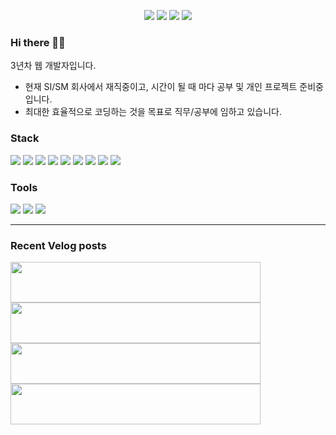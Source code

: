 <div align="center">
  <p>
    <a href="https://fpshtmxm36.github.io/Jekyll_Portfolio/">
    <img src="https://img.shields.io/badge/|-Portfolio-3884FF?logo=GitHub&logoColor=black&labelColor=3884FF"/></a>
    <a href="https://velog.io/@fpshtmxm36">
    <img src="https://img.shields.io/badge/|-Velog-20C997?logo=Velog&logoColor=black&labelColor=20C997"/></a>
    <a href="mailto:fpshtmxm36@gmail.com">
    <img src="https://img.shields.io/badge/|-E--mali-EA4335?logo=Gmail&logoColor=black&labelColor=EA4335"/></a>
    <a href="https://www.linkedin.com/in/fpshtmxm36">
    <img src="https://img.shields.io/badge/|-LinkedIn-0A66C2?logo=LinkedIn&logoColor=black&labelColor=0A66C2"/></a>
  </p>
</div>

<div>
  <h3>Hi there 👋🙂 </h3>
  <p>3년차 웹 개발자입니다.</p>
</div>

 * 현재 SI/SM 회사에서 재직중이고, 시간이 될 때 마다 공부 및 개인 프로젝트 준비중입니다.
 * 최대한 효율적으로 코딩하는 것을 목표로 직무/공부에 임하고 있습니다.
 
<div>
  <h3>Stack</h3>
  <p>
    <picture>
      <img src="https://img.shields.io/badge/HTML-2F2F2F?style=plastic&logoWidth=17&logo=HTML5&logoColor=white"/>
    </picture>
    <picture>
      <img src="https://img.shields.io/badge/CSS-2F2F2F?style=plastic&logoWidth=17&logo=CSS3&logoColor=white"/>
    </picture>
    <picture>
      <img src="https://img.shields.io/badge/JavaScript-2F2F2F?style=plastic&logoWidth=17&logo=JavaScript&logoColor=white"/>
    </picture>
    <picture>
      <img src="https://img.shields.io/badge/Java-2F2F2F?style=plastic&logoWidth=17&logo=OpenJDK&logoColor=white"/>
    </picture>
    <picture>
      <img src="https://img.shields.io/badge/Spring-2F2F2F?style=plastic&logoWidth=17&logo=Spring&logoColor=white"/>
    </picture>
    <picture>
      <img src="https://img.shields.io/badge/DB2-2F2F2F?style=plastic&logoWidth=17&logo=IBM&logoColor=white"/>
    </picture>
    <picture>
      <img src="https://img.shields.io/badge/Oracle-2F2F2F?style=plastic&logoWidth=17&logo=Oracle&logoColor=white"/>
    </picture>
    <picture>
      <img src="https://img.shields.io/badge/MySQL-2F2F2F?style=plastic&logoWidth=17&logo=MySQL&logoColor=white"/>
    </picture>
    <picture>
      <img src="https://img.shields.io/badge/Github-2F2F2F?style=plastic&logoWidth=17&logo=Github&logoColor=white"/>
    </picture>
  </p>
</div>

<div>
  <h3>Tools</h3>
  <p>
    <picture>
      <img src="https://img.shields.io/badge/Eclipse-2C2255?style=plastic&logoWidth=17&logo=Eclipse IDE&logoColor=white"/>
    </picture>
    <picture>
      <img src="https://img.shields.io/badge/FileZilla-BF0000?style=plastic&logoWidth=17&logo=FileZilla&logoColor=white"/>
    </picture>
    <picture>
      <img src="https://img.shields.io/badge/VSCode-007ACC?style=plastic&logoWidth=17&logo=Visual Studio Code&logoColor=white"/>
    </picture>
  </p>
</div>

---

<div>
  <h3>Recent Velog posts</h3>
  <img loading="lazy" width="400" height="65" src="https://profile-velog.vercel.app/api?id=fpshtmxm36&seq=0"/>
  <picture>
    <img loading="lazy" width="400" height="65" src="https://profile-velog.vercel.app/api?id=fpshtmxm36&seq=1"/>
  </picture>
  <picture>
    <img loading="lazy" width="400" height="65" src="https://profile-velog.vercel.app/api?id=fpshtmxm36&seq=2"/>
  </picture>
  <picture>
    <img loading="lazy" width="400" height="65" src="https://profile-velog.vercel.app/api?id=fpshtmxm36&seq=3"/>
  </picture>
</div>
